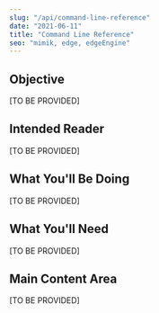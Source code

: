 ```yaml
---
slug: "/api/command-line-reference"
date: "2021-06-11"
title: "Command Line Reference"
seo: "mimik, edge, edgeEngine"
---
```


## Objective

[TO BE PROVIDED]

## Intended Reader

[TO BE PROVIDED]

## What You'll Be Doing

[TO BE PROVIDED]

## What You'll Need

[TO BE PROVIDED]

## Main Content Area

[TO BE PROVIDED]